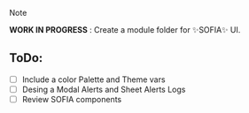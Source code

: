 > [!NOTE]
> **WORK IN PROGRESS** : Create a module folder for ✨SOFIA✨ UI.

## ToDo:
- [ ] Include a color Palette and Theme vars
- [ ] Desing a Modal Alerts and Sheet Alerts Logs
- [ ] Review SOFIA components
